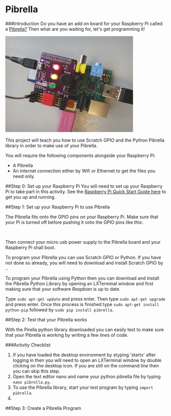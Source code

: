 # Pibrella

###Introduction
Do you have an add on board for your Raspberry Pi called a [Pibrella?](http://pibrella.com/) Then what are you waiting for, let's get programming it!

![](pibrella.jpg)

This project will teach you how to use Scratch GPIO and the Python Pibrella library in order to make use of your Pibrella.

You will require the following components alongside your Raspberry Pi:

- A Pibrella
- An internet connection either by Wifi or Ethernet to get the files you need only.

##Step 0: Set up your Raspberry Pi
You will need to set up your Raspberry Pi to take part in this activity. See the [Raspberry Pi Quick Start Guide here](http://www.raspberrypi.org/help/quick-start-guide/) to get you up and running.

##Step 1: Set up your Raspberry Pi to use Pibrella

The Pibrella fits onto the GPIO pins on your Raspberry Pi. Make sure that your Pi is turned off before pushing it onto the GPIO pins like this:

![]()

Then connect your micro usb power supply to the Pibrella board and your Raspberry Pi shall boot. 

To program your Pibrella you can use Scratch GPIO or Python. If you have not done so already, you will need to download and install Scratch GPIO by ..

To program your Pibrella using Python then you can download and install the Pibrella Python Library by opening an LXTerminal window and first making sure that your software *Raspbian* is up to date. 

Type `sudo apt-get update` and press enter. Then type `sudo apt-get upgrade` and press enter. Once this process is finished type `sudo apt-get install python-pip` followed by `sudo pip install pibrella`.

##Step 2: Test that your Pibrella works

With the Pirella python library downloaded you can easily test to make sure that your Pibrella is working by writing a few lines of code.

###Activity Checklist
1. If you have loaded the desktop environment by styping 'startx' after logging in then you will need to open an LXTerminal window by double clicking on the desktop icon. If you are still on the command line then you can skip this step.
2. Open the text editor nano and name your python pibrella file by typing `nano pibrella.py`.
3. To use the Pibrella library, start your test program by typing `import pibrella`.
4. 

##Step 3: Create a Pibrella Program

